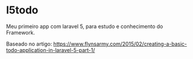 # l5todo
Meu primeiro app com laravel 5, para estudo e conhecimento do Framework.

Baseado no artigo: https://www.flynsarmy.com/2015/02/creating-a-basic-todo-application-in-laravel-5-part-1/